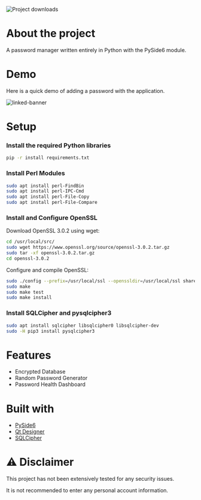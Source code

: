 ![Project downloads](https://img.shields.io/github/downloads/EmueI/password-manager/total)

# About the project
 A password manager written entirely in Python with the PySide6 module. 



# Demo
Here is a quick demo of adding a password with the application. 


![linked-banner](https://i.ibb.co/4JBRMt7/Screenshot-2022-03-11-162837.png)



# Setup

### Install the required Python libraries

```sh
pip -r install requirements.txt
```

### Install Perl Modules
```sh
sudo apt install perl-FindBin
sudo apt install perl-IPC-Cmd
sudo apt install perl-File-Copy
sudo apt install perl-File-Compare
```

### Install and Configure OpenSSL

Download OpenSSL 3.0.2 using wget:
```sh
cd /usr/local/src/
sudo wget https://www.openssl.org/source/openssl-3.0.2.tar.gz
sudo tar -xf openssl-3.0.2.tar.gz
cd openssl-3.0.2
```
Configure and compile OpenSSL:
```sh
sudo ./config --prefix=/usr/local/ssl --openssldir=/usr/local/ssl shared zlib
sudo make
sudo make test
sudo make install
```

### Install SQLCipher and pysqlcipher3
```sh 
sudo apt install sqlcipher libsqlcipher0 libsqlcipher-dev
sudo -H pip3 install pysqlcipher3
```


# Features
* Encrypted Database
* Random Password Generator 
* Password Health Dashboard



# Built with
* [PySide6](https://pypi.org/project/PySide6/)
* [Qt Designer](https://doc.qt.io/qt-5/qtdesigner-manual.html)
* [SQLCipher](https://github.com/sqlcipher/sqlcipher)



# ⚠️ Disclaimer

This project has not been extensively tested for any security issues.

It is not recommended to enter any personal account information. 
